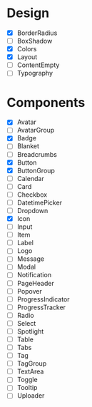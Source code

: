 # Design

- [x] BorderRadius
- [ ] BoxShadow
- [x] Colors
- [x] Layout
- [ ] ContentEmpty
- [ ] Typography

# Components

- [x] Avatar
- [ ] AvatarGroup
- [x] Badge
- [ ] Blanket
- [ ] Breadcrumbs
- [x] Button
- [x] ButtonGroup
- [ ] Calendar
- [ ] Card
- [ ] Checkbox
- [ ] DatetimePicker
- [ ] Dropdown
- [x] Icon
- [ ] Input
- [ ] Item
- [ ] Label
- [ ] Logo
- [ ] Message
- [ ] Modal
- [ ] Notification
- [ ] PageHeader
- [ ] Popover
- [ ] ProgressIndicator
- [ ] ProgressTracker
- [ ] Radio
- [ ] Select
- [ ] Spotlight
- [ ] Table
- [ ] Tabs
- [ ] Tag
- [ ] TagGroup
- [ ] TextArea
- [ ] Toggle
- [ ] Tooltip
- [ ] Uploader
